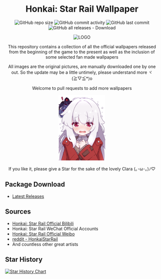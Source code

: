 <div align="center">

# Honkai: Star Rail Wallpaper

![GitHub repo size](https://img.shields.io/github/repo-size/Zeal-L/Honkai-Star-Rail-Wallpaper)
![GitHub commit activity](https://img.shields.io/github/commit-activity/y/Zeal-L/Honkai-Star-Rail-Wallpaper)
![GitHub last commit](https://img.shields.io/github/last-commit/Zeal-L/Honkai-Star-Rail-Wallpaper)
![GitHub all releases - Download](https://img.shields.io/github/downloads/Zeal-L/Honkai-Star-Rail-Wallpaper/total)

<img alt="LOGO" src="https://github.com/Zeal-L/Honkai-Star-Rail-Wallpaper/blob/9cb72e0f19fc92d108059d68699a10fcb69b5edc/Offcial/f3f5d58e84398ae37cbfea63649cc69c1340190821.png">

This repository contains a collection of all the official wallpapers released from the beginning of the game to the present as well as the inclusion of some selected fan made wallpapers

All images are the original pictures, are manually downloaded one by one out. So the update may be a little untimely, please understand more ヾ(≧▽≦*)o

Welcome to pull requests to add more wallpapers

<img alt="EMO" src="https://github.com/Zeal-L/Honkai-Star-Rail-Wallpaper/blob/9cb72e0f19fc92d108059d68699a10fcb69b5edc/FanFiction/46zklg5gacza1.png" width=30%>

If you like it, please give a Star for the sake of the lovely Clara (｡･ω･｡)ﾉ♡

</div>

## Package Download
- [Latest Releases](https://github.com/Zeal-L/Honkai-Star-Rail-Wallpaper/releases/latest)

## Sources
- [Honkai: Star Rail Official Bilibili](https://space.bilibili.com/1340190821/dynamic)
- Honkai: Star Rail WeChat Official Accounts
- [Honkai: Star Rail Official Weibo](https://weibo.com/u/7643376782)
- [reddit - HonkaiStarRail](https://www.reddit.com/r/HonkaiStarRail)
- And countless other great artists

## Star History

[![Star History Chart](https://api.star-history.com/svg?repos=Zeal-L/Honkai-Star-Rail-Wallpaper&type=Date)](https://star-history.com/#Zeal-L/Honkai-Star-Rail-Wallpaper)


